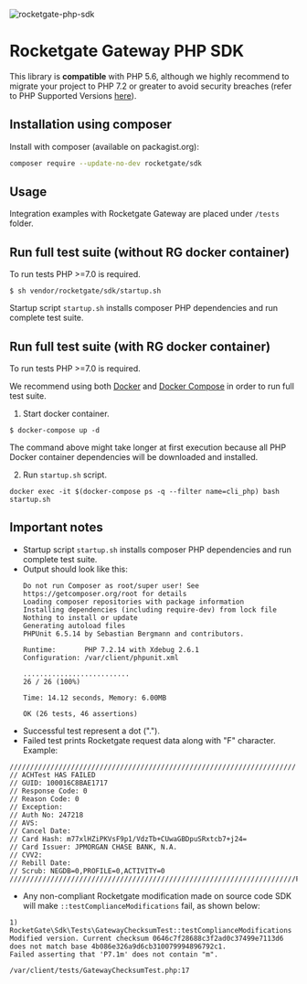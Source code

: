 ![rocketgate-php-sdk](http://rocketgate.com/images/logo_rocketgate.png)

Rocketgate Gateway PHP SDK
===========

This library is __compatible__ with PHP 5.6, although we highly recommend
to migrate your project to PHP 7.2 or greater to avoid security breaches 
(refer to PHP Supported Versions [here](https://www.php.net/supported-versions.php)).

## Installation using composer

Install with composer (available on packagist.org):

```sh
composer require --update-no-dev rocketgate/sdk
```

## Usage

Integration examples with Rocketgate Gateway are placed under `/tests` folder.  

## Run full test suite (without RG docker container)

To run tests PHP >=7.0 is required. 

```shell script
$ sh vendor/rocketgate/sdk/startup.sh
```

Startup script `startup.sh` installs composer PHP dependencies and run complete test suite.

## Run full test suite (with RG docker container)

To run tests PHP >=7.0 is required.

We recommend using both [Docker](https://docs.docker.com/install/linux/docker-ce/ubuntu/) and 
[Docker Compose](https://docs.docker.com/compose/install/) in order to run full test suite.

1. Start docker container.
 
```shell script
$ docker-compose up -d
```
The command above might take longer at first execution because all PHP Docker container 
dependencies will be downloaded and installed.

2. Run `startup.sh` script.
```shell script
docker exec -it $(docker-compose ps -q --filter name=cli_php) bash startup.sh
```

## Important notes
- Startup script `startup.sh` installs composer PHP dependencies and run complete test suite.
- Output should look like this:
  ```
  Do not run Composer as root/super user! See https://getcomposer.org/root for details
  Loading composer repositories with package information
  Installing dependencies (including require-dev) from lock file
  Nothing to install or update
  Generating autoload files
  PHPUnit 6.5.14 by Sebastian Bergmann and contributors.
  
  Runtime:       PHP 7.2.14 with Xdebug 2.6.1
  Configuration: /var/client/phpunit.xml
  
  ..........................                                        26 / 26 (100%)
  
  Time: 14.12 seconds, Memory: 6.00MB
  
  OK (26 tests, 46 assertions)
  ```
- Successful test represent a dot (".").
- Failed test prints Rocketgate request data along with "F" character. Example:
```
//////////////////////////////////////////////////////////////////////
// ACHTest HAS FAILED
// GUID: 100016C8BAE1717
// Response Code: 0
// Reason Code: 0
// Exception: 
// Auth No: 247218
// AVS: 
// Cancel Date: 
// Card Hash: m77xlHZiPKVsF9p1/VdzTb+CUwaGBDpuSRxtcb7+j24=
// Card Issuer: JPMORGAN CHASE BANK, N.A.
// CVV2: 
// Rebill Date: 
// Scrub: NEGDB=0,PROFILE=0,ACTIVITY=0
//////////////////////////////////////////////////////////////////////F
```  
- Any non-compliant Rocketgate modification made on source code SDK will make `::testComplianceModifications` 
fail, as shown below:
```
1) RocketGate\Sdk\Tests\GatewayChecksumTest::testComplianceModifications
Modified version. Current checksum 0646c7f28688c3f2ad0c37499e7113d6 does not match base 4b086e326a9d6cb310079994896792c1.
Failed asserting that 'P7.1m' does not contain "m".

/var/client/tests/GatewayChecksumTest.php:17
``` 